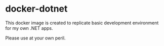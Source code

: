 # docker-dotnet
This docker image is created to replicate basic development environment for my own .NET apps.

Please use at your own peril.
